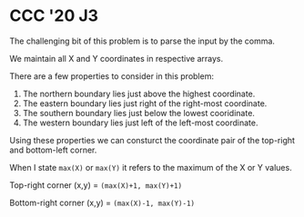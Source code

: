 # CCC '20 J3

The challenging bit of this problem is to parse the input by the comma. 

We maintain all X and Y coordinates in respective arrays. 

There are a few properties to consider in this problem:

1) The northern boundary lies just above the highest coordinate.
2) The eastern boundary lies just right of the right-most coordinate.
3) The southern boundary lies just below the lowest cooridinate.
4) The western boundary lies just left of the left-most coordinate.

Using these properties we can consturct the coordinate pair of the top-right and bottom-left corner. 

When I state `max(X)` or `max(Y)` it refers to the maximum of the X or Y values.

Top-right corner (x,y) = `(max(X)+1, max(Y)+1)`

Bottom-right corner (x,y) = `(max(X)-1, max(Y)-1)`




